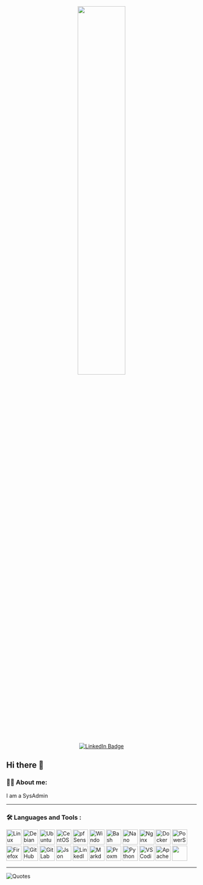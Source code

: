 <div id="header" align="center">
  <img src="https://media1.giphy.com/media/v1.Y2lkPTc5MGI3NjExczNvYnByM3c3ZHYwMm56ZjVrYWRpcWZwNGIxczFhM2pyYTB0ZWRwcCZlcD12MV9pbnRlcm5hbF9naWZfYnlfaWQmY3Q9Zw/WTO8QA0mX2Cfw5vhkp/giphy.gif" width="50%"/>
  <div id="badges">
    <a href="linkedin.com">
      <img src="https://img.shields.io/badge/LinkedIn-blue?style=for-the-badge&logo=linkedin&logoColor=white" alt="LinkedIn Badge"/>
    </a>
  </div>
  <img src="https://komarev.com/ghpvc/?username=alexhaiduk&style=flat-square&color=blue" alt=""/>
</div>

<!-- ![](https://komarev.com/ghpvc/?username=alexhaiduk&color=lightgrey) -->

  ## Hi there 👋

### :man_technologist: About me:

I am a SysAdmin

---

### :hammer_and_wrench: Languages and Tools :

<div>
  <img src="https://cdn.jsdelivr.net/gh/devicons/devicon@latest/icons/linux/linux-original.svg" title="Linux" alt="Linux" width="40" height="40"/>
  <img src="https://cdn.jsdelivr.net/gh/devicons/devicon@latest/icons/debian/debian-original.svg" title="Debian" alt="Debian" width="40" height="40"/>
  <img src="https://cdn.jsdelivr.net/gh/devicons/devicon@latest/icons/ubuntu/ubuntu-original.svg" title="Ubuntu" alt="Ubuntu" width="40" height="40"/>
  <img src="https://cdn.jsdelivr.net/gh/devicons/devicon@latest/icons/centos/centos-original.svg" title="CentOS" alt="CentOS" width="40" height="40"/>
  <img src="https://cdn.jsdelivr.net/gh/devicons/devicon@latest/icons/pfsense/pfsense-original.svg" title="pfSense" alt="pfSense" width="40" height="40"/>
  <img src="https://cdn.jsdelivr.net/gh/devicons/devicon@latest/icons/windows11/windows11-original.svg" title="Windows11" alt="Windows11" width="40" height="40"/>
  <img src="https://cdn.jsdelivr.net/gh/devicons/devicon@latest/icons/bash/bash-original.svg" title="Bash" alt="Bash" width="40" height="40"/>
  <img src="https://cdn.jsdelivr.net/gh/devicons/devicon@latest/icons/nano/nano-original.svg" title="Nano" alt="Nano" width="40" height="40"/>
  <img src="https://cdn.jsdelivr.net/gh/devicons/devicon@latest/icons/nginx/nginx-original.svg" title="Nginx" alt="Nginx" width="40" height="40"/>
  <img src="https://cdn.jsdelivr.net/gh/devicons/devicon@latest/icons/docker/docker-original.svg" title="Docker" alt="Docker" width="40" height="40"/>
  <img src="https://cdn.jsdelivr.net/gh/devicons/devicon@latest/icons/powershell/powershell-original.svg" title="PowerShell" alt="PowerShell" width="40" height="40"/>
  <img src="https://cdn.jsdelivr.net/gh/devicons/devicon@latest/icons/firefox/firefox-original.svg" title="Firefox" alt="Firefox" width="40" height="40"/>
  <img src="https://cdn.jsdelivr.net/gh/devicons/devicon@latest/icons/github/github-original.svg" title="GitHub" alt="GitHub" width="40" height="40"/>
  <img src="https://cdn.jsdelivr.net/gh/devicons/devicon@latest/icons/gitlab/gitlab-original.svg" title="GitLab" alt="GitLab" width="40" height="40"/>
  <img src="https://cdn.jsdelivr.net/gh/devicons/devicon@latest/icons/json/json-original.svg" title="Json" alt="Json" width="40" height="40"/>
  <img src="https://cdn.jsdelivr.net/gh/devicons/devicon@latest/icons/linkedin/linkedin-original.svg" title="LinkedIn" alt="LinkedIn" width="40" height="40"/>
  <!--img src="https://cdn.jsdelivr.net/gh/devicons/devicon@latest/icons/lua/lua-original.svg" title="Lua" alt="Lua" width="40" height="40"/-->
  <img src="https://cdn.jsdelivr.net/gh/devicons/devicon@latest/icons/markdown/markdown-original.svg" title="Markdown" alt="Markdown" width="40" height="40"/>
  <img src="https://cdn.jsdelivr.net/gh/devicons/devicon@latest/icons/proxmox/proxmox-original-wordmark.svg" title="Proxmox" alt="Proxmox" width="40" height="40"/>
  <img src="https://cdn.jsdelivr.net/gh/devicons/devicon@latest/icons/python/python-original.svg" title="Python" alt="Python" width="40" height="40"/>
  <img src="https://cdn.jsdelivr.net/gh/devicons/devicon@latest/icons/vscodium/vscodium-original.svg" title="VSCodium" alt="VSCodium" width="40" height="40"/>
  <img src="https://cdn.jsdelivr.net/gh/devicons/devicon@latest/icons/apache/apache-original.svg" title="Apache" alt="Apache" width="40" height="40"/>
  <img src="https://cdn.jsdelivr.net/gh/devicons/devicon@latest/icons/ansible/ansible-original.svg" title="" alt="" width="40" height="40"/>
</div>

---

![Quotes](https://quotes-github-readme.vercel.app/api?type=horizontal&theme=dark)
